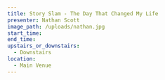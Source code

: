 ```yaml
---
title: Story Slam - The Day That Changed My Life
presenter: Nathan Scott
image_path: /uploads/nathan.jpg
start_time:
end_time:
upstairs_or_downstairs:
  - Downstairs
location:
  - Main Venue
---
```


